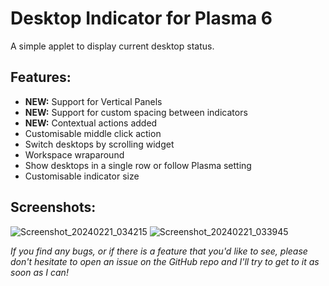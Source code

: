 # Desktop Indicator for Plasma 6
A simple applet to display current desktop status.

## Features:
* <b>NEW:</b> Support for Vertical Panels
* <b>NEW:</b> Support for custom spacing between indicators
* <b>NEW:</b> Contextual actions added
* Customisable middle click action
* Switch desktops by scrolling widget
* Workspace wraparound
* Show desktops in a single row or follow Plasma setting
* Customisable indicator size

## Screenshots:
![Screenshot_20240221_034215](https://github.com/dhruv8sh/plasma6-desktop-indicator/assets/67322047/f2e53c3c-0a14-4607-a5d4-c15f6dc3d53b)
![Screenshot_20240221_033945](https://github.com/dhruv8sh/plasma6-desktop-indicator/assets/67322047/41b8f7f6-f072-4f16-aea3-403441edfed7)

*If you find any bugs, or if there is a feature that you'd like to see, please don't hesitate to open an issue on the GitHub repo and I'll try to get to it as soon as I can!*

